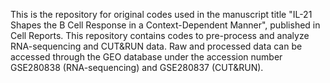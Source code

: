 This is the repository for original codes used in the manuscript title "IL-21 Shapes the B Cell Response in a Context-Dependent Manner", published in Cell Reports. This repository contains codes to pre-process and analyze RNA-sequencing and CUT&RUN data. Raw and processed data can be accessed through the GEO database under the accession number GSE280838 (RNA-sequencing) and GSE280837 (CUT&RUN).
